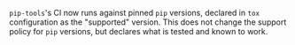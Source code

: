 `pip-tools`'s CI now runs against pinned `pip` versions, declared in `tox`
configuration as the "supported" version.
This does not change the support policy for `pip` versions, but declares what
is tested and known to work.
